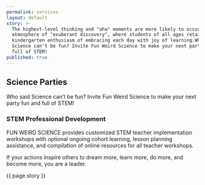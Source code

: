 ```yaml
---
permalink: services
layout: default
story: >-
  The highest-level thinking and "aha" moments are more likely to occur in an
  atmosphere of "exuberant discovery", where students of all ages retain that
  kindergarten enthusiasm of embracing each day with joy of learning.Who said
  Science can't be fun? Invite Fun Weird Science to make your next party fun and
  full of STEM!
published: true
---
```


<div class = 'fulls workshops' id = 'workshops'>
  <div class = 'flex-in overlay'>
    <div class = 'tripple'>
      <h2>Science Parties</h2>
      <p>Who said Science can’t be fun? Invite Fun Weird Science to make your next party fun and full of STEM!</p>
    </div>
  </div>
</div>
<div class = 'dull flex-in'>
  <div class = 'child tripple'>
      <h3 id = 'stem'>STEM Professional Development</h3>
  <p class = 'flex-in'>FUN WEIRD SCIENCE provides customized STEM teacher implementation workshops with optional ongoing cohort learning, lesson planning assistance, and compilation of online resources for all teacher workshops.</p>
  <div class = 'banner'>
    <p>If your actions inspire others to dream more, learn more, do more, and become more, you are a leader.</p>
  </div>
  </div>
</div>
<div class = 'bright flex-in'>
  <p class = 'banner center'> {{ page.story }}</p>
</div>
